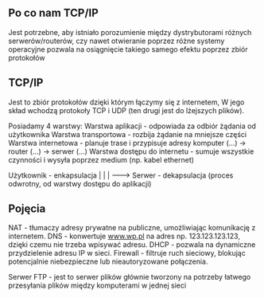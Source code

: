## Po co nam TCP/IP

Jest potrzebne, aby istniało porozumienie między dystrybutorami różnych serwerów/routerów, czy nawet otwieranie poprzez różne systemy operacyjne pozwala na osiągnięcie takiego samego efektu poprzez zbiór protokołów

## TCP/IP
Jest to zbiór protokołów dzięki którym łączymy się z internetem, W jego skład wchodzą protokoły TCP i UDP (ten drugi jest do lżejszych plików).

Posiadamy 4 warstwy:
Warstwa aplikacji - odpowiada za odbiór żądania od użytkownika
Warstwa transportowa - rozbija żądanie na mniejsze części
Warstwa internetowa - planuje trase i przypisuje adresy komputer (...) -> router (...) -> serwer (...)
Warstwa dostępu do internetu - sumuje wszystkie czynności i wysyła poprzez medium (np. kabel ethernet)

Użytkownik - enkapsulacja
|
|
|
---> Serwer - dekapsulacja (proces odwrotny, od warstwy dostępu do aplikacji)

## Pojęcia

NAT - tłumaczy adresy prywatne na publiczne, umożliwiając komunikację z internetem.
DNS - konwertuje www.wp.pl na adres np. 123.123.123.123, dzięki czemu nie trzeba wpisywać adresu.
DHCP - pozwala na dynamiczne przydzielenie adresu IP w sieci.
Firewall - filtruje ruch sieciowy, blokując potencjalnie niebezpieczne lub nieautoryzowane połączenia.

Serwer FTP - jest to serwer plików głównie tworzony na potrzeby łatwego przesyłania plików między komputerami w jednej sieci
